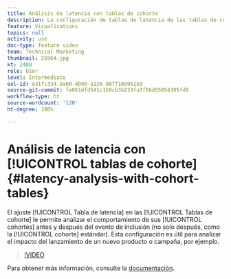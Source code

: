```yaml
---
title: Análisis de latencia con tablas de cohorte
description: La configuración de tablas de latencia de las tablas de cohorte permite analizar el comportamiento de las cohortes antes y después del evento de inclusión (no solo después, como ilustra la cohorte estándar). Esta configuración es útil para analizar el impacto del lanzamiento de un nuevo producto o campaña, por ejemplo.
feature: Visualizations
topics: null
activity: use
doc-type: feature video
team: Technical Marketing
thumbnail: 25964.jpg
kt: 2480
role: User
level: Intermediate
exl-id: e31fc334-9a60-4b90-a126-98ff169952b3
source-git-commit: fe861dfd541c1b9cb3b233fa3f56d55054305fd9
workflow-type: ht
source-wordcount: '120'
ht-degree: 100%

---
```


# Análisis de latencia con [!UICONTROL tablas de cohorte] {#latency-analysis-with-cohort-tables}

El ajuste [!UICONTROL Tabla de latencia] en las [!UICONTROL Tablas de cohorte] le permite analizar el comportamiento de sus [!UICONTROL cohortes] antes y después del evento de inclusión (no solo después, como la [!UICONTROL cohorte] estándar). Esta configuración es útil para analizar el impacto del lanzamiento de un nuevo producto o campaña, por ejemplo.

>[!VIDEO](https://video.tv.adobe.com/v/25964/?quality=12)

Para obtener más información, consulte la [documentación](https://experienceleague.adobe.com/docs/analytics/analyze/analysis-workspace/visualizations/cohort-table/cohort-analysis.html?lang=es).
